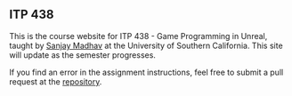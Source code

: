 ## ITP 438

This is the course website for ITP 438 - Game Programming in Unreal, taught by [Sanjay Madhav](https://itp.usc.edu/directory/faculty/profile/?lname=Madhav&fname=Sanjay) at the University of Southern California. This site will update as the semester progresses.

If you find an error in the assignment instructions, feel free to submit a pull request at the [repository](https://github.com/itp438-20233/itp438-20233.github.io).

